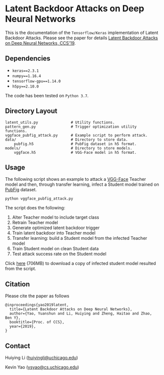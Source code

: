 # Latent Backdoor Attacks on Deep Neural Networks

This is the documentation of the `Tensorflow/Keras` implementation of Latent Backdoor Attacks. Please see the paper for details [Latent Backdoor Attacks on Deep Neural Networks, CCS'19](https://people.cs.uchicago.edu/~huiyingli/publication/fr292-yaoA.pdf).

## Dependencies

- `keras==2.3.1`
- `numpy==1.16.4`
- `tensorflow-gpu==1.14.0`
- `h5py==2.10.0`

The code has been tested on `Python 3.7`.

## Directory Layout

```
latent_utils.py               # Utility functions.
pattern_gen.py                # Trigger optimization utility functions.
vggface_pubfig_attack.py      # Example script to perform attack.
data/                         # Directory to store data.
    pubfig.h5                 # PubFig dataset in h5 format.
models/                       # Directory to store models.
    vggface.h5                # VGG-Face model in h5 format.
```

## Usage

The following script shows an example to attack a [VGG-Face](https://www.robots.ox.ac.uk/~vgg/software/vgg_face/) Teacher model and then, through transfer learning, infect a Student model trained on [PubFig](http://www.cs.columbia.edu/CAVE/databases/pubfig/) dataset.

```
python vggface_pubfig_attack.py
```

The script does the following:

1. Alter Teacher model to include target class
2. Retrain Teacher model
3. Generate optimized latent backdoor trigger
4. Train latent backdoor into Teacher model
5. Transfer learning: build a Student model from the infected Teacher model
6. Train Student model on clean Student data
7. Test attack success rate on the Student model

Click [here](http://sandlab.cs.uchicago.edu/latent/infected_student.h5) (706MB) to download a copy of infected student model resulted from the script.

## Citation

Please cite the paper as follows

```
@inproceedings{yao2019latent,
  title={Latent Backdoor Attacks on Deep Neural Networks},
  author={Yao, Yuanshun and Li, Huiying and Zheng, Haitao and Zhao, Ben Y},
  booktitle={Proc. of CCS},
  year={2019},
}
```

## Contact

Huiying Li ([huiyingli@uchicago.edu](mailto:huiyingli@cs.uchicago.edu))

Kevin Yao ([ysyao@cs.uchicago.edu](mailto:ysyao@cs.uchicago.edu))